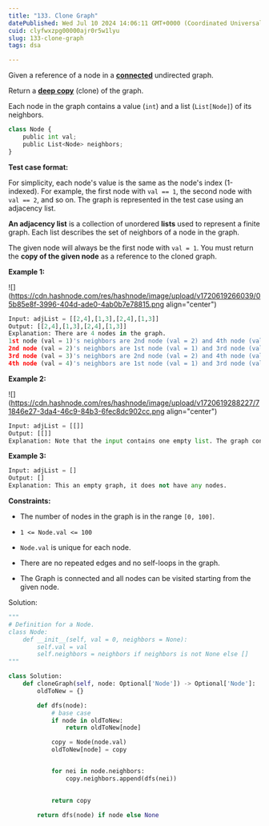 ```yaml
---
title: "133. Clone Graph"
datePublished: Wed Jul 10 2024 14:06:11 GMT+0000 (Coordinated Universal Time)
cuid: clyfwxzpg00000ajr0r5w1lyu
slug: 133-clone-graph
tags: dsa

---
```


Given a reference of a node in a [**connected**](https://en.wikipedia.org/wiki/Connectivity_(graph_theory)#Connected_graph) undirected graph.

Return a [**deep copy**](https://en.wikipedia.org/wiki/Object_copying#Deep_copy) (clone) of the graph.

Each node in the graph contains a value (`int`) and a list (`List[Node]`) of its neighbors.

```python
class Node {
    public int val;
    public List<Node> neighbors;
}
```

**Test case format:**

For simplicity, each node's value is the same as the node's index (1-indexed). For example, the first node with `val == 1`, the second node with `val == 2`, and so on. The graph is represented in the test case using an adjacency list.

**An adjacency list** is a collection of unordered **lists** used to represent a finite graph. Each list describes the set of neighbors of a node in the graph.

The given node will always be the first node with `val = 1`. You must return the **copy of the given node** as a reference to the cloned graph.

**Example 1:**

![](https://cdn.hashnode.com/res/hashnode/image/upload/v1720619266039/05b85e8f-3996-404d-ade0-4ab0b7e78815.png align="center")

```python
Input: adjList = [[2,4],[1,3],[2,4],[1,3]]
Output: [[2,4],[1,3],[2,4],[1,3]]
Explanation: There are 4 nodes in the graph.
1st node (val = 1)'s neighbors are 2nd node (val = 2) and 4th node (val = 4).
2nd node (val = 2)'s neighbors are 1st node (val = 1) and 3rd node (val = 3).
3rd node (val = 3)'s neighbors are 2nd node (val = 2) and 4th node (val = 4).
4th node (val = 4)'s neighbors are 1st node (val = 1) and 3rd node (val = 3).
```

**Example 2:**

![](https://cdn.hashnode.com/res/hashnode/image/upload/v1720619288227/71846e27-3da4-46c9-84b3-6fec8dc902cc.png align="center")

```python
Input: adjList = [[]]
Output: [[]]
Explanation: Note that the input contains one empty list. The graph consists of only one node with val = 1 and it does not have any neighbors.
```

**Example 3:**

```python
Input: adjList = []
Output: []
Explanation: This an empty graph, it does not have any nodes.
```

**Constraints:**

* The number of nodes in the graph is in the range `[0, 100]`.
    
* `1 <= Node.val <= 100`
    
* `Node.val` is unique for each node.
    
* There are no repeated edges and no self-loops in the graph.
    
* The Graph is connected and all nodes can be visited starting from the given node.
    

Solution:

```python
"""
# Definition for a Node.
class Node:
    def __init__(self, val = 0, neighbors = None):
        self.val = val
        self.neighbors = neighbors if neighbors is not None else []
"""

class Solution:
    def cloneGraph(self, node: Optional['Node']) -> Optional['Node']:
        oldToNew = {}

        def dfs(node):
            # base case
            if node in oldToNew:
                return oldToNew[node]

            copy = Node(node.val)
            oldToNew[node] = copy


            for nei in node.neighbors:
                copy.neighbors.append(dfs(nei))

                
            return copy

        return dfs(node) if node else None
```